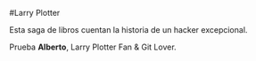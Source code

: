 #Larry Plotter

Esta saga de libros cuentan la historia de un hacker excepcional.

Prueba
**Alberto**, Larry Plotter Fan & Git Lover.

